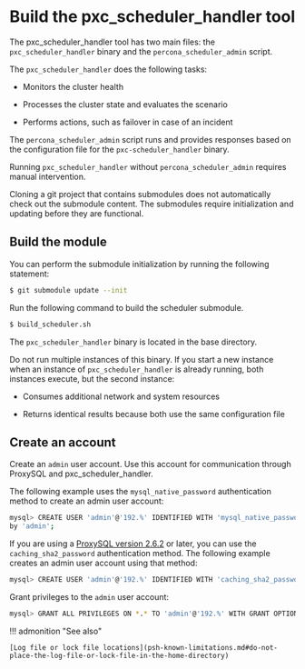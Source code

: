 # Build the pxc_scheduler_handler tool

The pxc_scheduler_handler tool has two main files: the `pxc_scheduler_handler` binary and the `percona_scheduler_admin` script.

The `pxc_scheduler_handler` does the following tasks:

* Monitors the cluster health

* Processes the cluster state and evaluates the scenario

* Performs actions, such as failover in case of an incident

The `percona_scheduler_admin` script runs and provides responses based on the
configuration file for the `pxc-scheduler_handler` binary.

Running `pxc_scheduler_handler`  without `percona_scheduler_admin` requires
manual intervention.

Cloning a git project that contains submodules does not automatically check out the submodule content. The submodules require initialization and updating before they are functional.

## Build the module

You can perform the submodule initialization by running the following statement:

```{.bash data-prompt="$"}
$ git submodule update --init
```

Run the following command to build the scheduler submodule.

```{.bash data-prompt="$"}
$ build_scheduler.sh
```

The `pxc_scheduler_handler` binary is located in the base directory.

Do not run multiple instances of this binary. If you start a new instance when an instance of
`pxc_scheduler_handler` is already running, both instances execute, but the second instance:

* Consumes additional network and system resources

* Returns identical results because both use the same configuration file

## Create an account

Create an `admin` user account. Use this account for communication through ProxySQL and pxc_scheduler_handler.

The following example uses the `mysql_native_password` authentication method to create an admin user account:

```{.bash data-prompt="mysql>"}
mysql> CREATE USER 'admin'@'192.%' IDENTIFIED WITH 'mysql_native_password'
by 'admin';
```

If you are using a [ProxySQL version 2.6.2](2.6.2.md) or later, you can use the `caching_sha2_password` authentication method. The following example creates an admin user account using that method:

```{.bash data-prompt="mysql>"}
mysql> CREATE USER 'admin'@'192.%' IDENTIFIED WITH 'caching_sha2_password' BY 'admin';
```

Grant privileges to the `admin` user account:

```{.bash data-prompt="mysql>"}
mysql> GRANT ALL PRIVILEGES ON *.* TO 'admin'@'192.%' WITH GRANT OPTION;
```

!!! admonition "See also"
    
    [Log file or lock file locations](psh-known-limitations.md#do-not-place-the-log-file-or-lock-file-in-the-home-directory)

